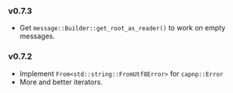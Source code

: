### v0.7.3
- Get `message::Builder::get_root_as_reader()` to work on empty messages.
### v0.7.2
- Implement `From<std::string::FromUtf8Error>` for `capnp::Error`
- More and better iterators.
